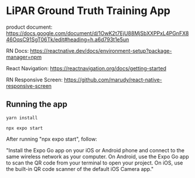 # LiPAR Ground Truth Training App

product document: https://docs.google.com/document/d/1OwK2t7EjU88MjSbXXPPxL4PGnFX846OqsC91SgT06Tk/edit#heading=h.a6d793t1e5un

RN Docs: https://reactnative.dev/docs/environment-setup?package-manager=npm

React Navigation: https://reactnavigation.org/docs/getting-started

RN Responsive Screen: https://github.com/marudy/react-native-responsive-screen

## Running the app

```
yarn install

npx expo start
```

After running "npx expo start", follow:

"Install the Expo Go app on your iOS or Android phone and connect to the same wireless network as your computer. On Android, use the Expo Go app to scan the QR code from your terminal to open your project. On iOS, use the built-in QR code scanner of the default iOS Camera app."
